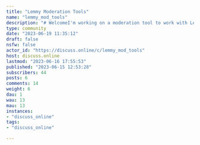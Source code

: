```yaml
---
title: "Lemmy Moderation Tools" 
name: "lemmy_mod_tools"
description: "# WelcomeI'm working on a moderation tool to work with Lemmy.I'm still in early development and discovery. This channel will update the status and respond to questions during development, testing, release, and post-release.[Join us on Matrix!](https://matrix.to/#/#lemmy_moderation_tool:discuss.online)"
type: community
date: "2023-06-19 11:35:12"
draft: false
nsfw: false
actor_id: "https://discuss.online/c/lemmy_mod_tools"
host: discuss.online
lastmod: "2023-06-16 17:55:53"
published: "2023-06-15 12:53:28"
subscribers: 44
posts: 6
comments: 14
weight: 6
dau: 1
wau: 13
mau: 13
instances:
- "discuss_online"
tags: 
- "discuss_online"

---
```

